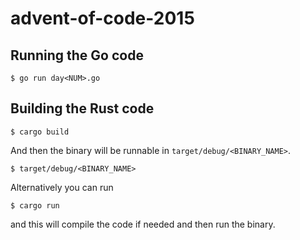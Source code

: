 # advent-of-code-2015

## Running the Go code

```
$ go run day<NUM>.go
```

## Building the Rust code

```
$ cargo build
```

And then the binary will be runnable in ``target/debug/<BINARY_NAME>``.

```
$ target/debug/<BINARY_NAME>
```

Alternatively you can run

```
$ cargo run
```

and this will compile the code if needed and then run the binary.
